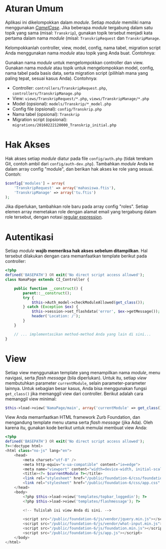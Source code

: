 # Aturan Umum

Aplikasi ini dikelompokkan dalam _module_. Setiap _module_ memiliki nama menggunakan [_CamelCase_](https://en.wikipedia.org/wiki/CamelCase). Jika beberapa _module_ tergabung dalam satu topik yang sama (misal: `Transkrip`), gunakan topik tersebut menjadi kata pertama dalam nama _module_ (misal: `TranskripRequest` dan `TranskripManage`.

Kelompokkanlah controller, view, model, config, nama tabel, migration script Anda menggunakan nama _module_ atau topik yang Anda buat. Contohnya:

Gunakan nama _module_ untuk mengelompokkan controller dan view. Gunakan nama _module_ atau topik untuk mengelompokkan model, config, nama tabel pada basis data, serta migration script (pilihlah mana yang paling tepat, sesuai kasus Anda). Contohnya:

* Controller: `controllers/TranskripRequest.php`, `controllers/TranskripManage.php`
* View: `views/TranskripRequest/*.php`, `views/TranskripManage/*.php`
* Model (opsional): `models/Transkrip/*_model.php`
* Config file (opsional): `config/Transkrip.php`
* Nama tabel (opsional): `Transkrip`
* Migration script (opsional): `migrations/20160222120000_Transkrip_initial.php`

# Hak Akses

Hak akses setiap _module_ diatur pada file `config/auth.php` (tidak terekam Git, contoh ambil dari `config/auth-dev.php`). Tambahkan _module_ Anda ke dalam array config "module", dan berikan hak akses ke role yang sesuai. Contoh:

```php
$config['modules'] = array(
    'TranskripRequest' => array('mahasiswa.ftis'),
    'TranskripManage' => array('tu.ftis')
);
```

Jika diperlukan, tambahkan role baru pada array config "roles". Setiap elemen array memetakan role dengan alamat email yang tergabung dalam role tersebut, dengan notasi [regular expression](http://php.net/manual/en/reference.pcre.pattern.syntax.php).

# Autentikasi

Setiap _module_ **wajib memeriksa hak akses sebelum ditampilkan**. Hal tersebut dilakukan dengan cara memanfaatkan template berikut pada controller:

```php
<?php
defined('BASEPATH') OR exit('No direct script access allowed');
class NamaPage extends CI_Controller {

    public function __construct() {
        parent::__construct();
        try {
            $this->Auth_model->checkModuleAllowed(get_class());
        } catch (Exception $ex) {
            $this->session->set_flashdata('error', $ex->getMessage());
            header('Location: /');
        }
    }

    // ... implementasikan method-method Anda yang lain di sini...
}
```

# View

Setiap view menggunakan template yang menampilkan nama _module_, menu navigasi, serta _flash message_ (bila diperlukan). Untuk itu, setiap _view_ membutuhkan parameter `currentModule`, selain parameter-parameter lainnya. Untuk sebagian besar kasus, Anda bisa menggunakan fungsi `get_class()` jika memanggil view dari controller. Berikut adalah cara memanggil view minimal:

```php
$this->load->view('NamaPage/main', array('currentModule' => get_class()));
```

View Anda memanfaatkan HTML framework Zurb Foundation, dan mengandung template menu utama serta _flash message_ (jika Ada). Oleh karena itu, gunakan kode berikut untuk memulai membuat view Anda:

```php
<?php
defined('BASEPATH') OR exit('No direct script access allowed');
?><!doctype html>
<html class="no-js" lang="en">
    <head>
        <meta charset="utf-8" />
        <meta http-equiv="x-ua-compatible" content="ie=edge">
        <meta name="viewport" content="width=device-width, initial-scale=1.0" />
        <title><?= $currentModule ?></title>
        <link rel="stylesheet" href="/public/foundation-6/css/foundation.css" />
        <link rel="stylesheet" href="/public/foundation-6/css/app.css" />
    </head>
    <body>
        <?php $this->load->view('templates/topbar_loggedin'); ?>
        <?php $this->load->view('templates/flashmessage'); ?>

        <!-- Tulislah isi view Anda di sini. -->

        <script src="/public/foundation-6/js/vendor/jquery.min.js"></script>
        <script src="/public/foundation-6/js/vendor/what-input.min.js"></script>
        <script src="/public/foundation-6/js/foundation.min.js"></script>
        <script src="/public/foundation-6/js/app.js"></script>
    </body>
</html>
```